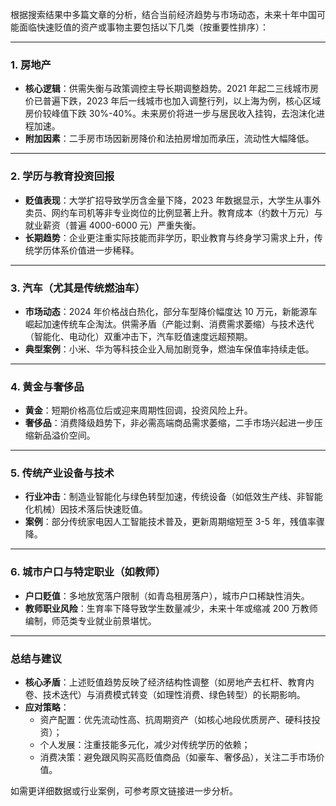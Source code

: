 根据搜索结果中多篇文章的分析，结合当前经济趋势与市场动态，未来十年中国可能面临快速贬值的资产或事物主要包括以下几类（按重要性排序）：

---

### 1. **房地产**

- **核心逻辑**：供需失衡与政策调控主导长期调整趋势。2021 年起二三线城市房价已普遍下跌，2023 年后一线城市也加入调整行列，以上海为例，核心区域房价较峰值下跌 30%-40%。未来房价将进一步与居民收入挂钩，去泡沫化进程加速。
- **附加因素**：二手房市场因新房降价和法拍房增加而承压，流动性大幅降低。

---

### 2. **学历与教育投资回报**

- **贬值表现**：大学扩招导致学历含金量下降，2023 年数据显示，大学生从事外卖员、网约车司机等非专业岗位的比例显著上升。教育成本（约数十万元）与就业薪资（普遍 4000-6000 元）严重失衡。
- **长期趋势**：企业更注重实际技能而非学历，职业教育与终身学习需求上升，传统学历体系价值进一步稀释。

---

### 3. **汽车（尤其是传统燃油车）**

- **市场动态**：2024 年价格战白热化，部分车型降价幅度达 10 万元，新能源车崛起加速传统车企淘汰。供需矛盾（产能过剩、消费需求萎缩）与技术迭代（智能化、电动化）双重冲击下，汽车贬值速度远超预期。
- **典型案例**：小米、华为等科技企业入局加剧竞争，燃油车保值率持续走低。

---

### 4. **黄金与奢侈品**

- **黄金**：短期价格高位后或迎来周期性回调，投资风险上升。
- **奢侈品**：消费降级趋势下，非必需高端商品需求萎缩，二手市场兴起进一步压缩新品溢价空间。

---

### 5. **传统产业设备与技术**

- **行业冲击**：制造业智能化与绿色转型加速，传统设备（如低效生产线、非智能化机械）因技术落后快速贬值。
- **案例**：部分传统家电因人工智能技术普及，更新周期缩短至 3-5 年，残值率骤降。

---

### 6. **城市户口与特定职业（如教师）**

- **户口贬值**：多地放宽落户限制（如青岛租房落户），城市户口稀缺性消失。
- **教师职业风险**：生育率下降导致学生数量减少，未来十年或缩减 200 万教师编制，师范类专业就业前景堪忧。

---

### 总结与建议

- **核心矛盾**：上述贬值趋势反映了经济结构性调整（如房地产去杠杆、教育内卷、技术迭代）与消费模式转变（如理性消费、绿色转型）的长期影响。
- **应对策略**：
  - 资产配置：优先流动性高、抗周期资产（如核心地段优质房产、硬科技投资）；
  - 个人发展：注重技能多元化，减少对传统学历的依赖；
  - 消费决策：避免跟风购买高贬值商品（如豪车、奢侈品），关注二手市场价值。

如需更详细数据或行业案例，可参考原文链接进一步分析。
